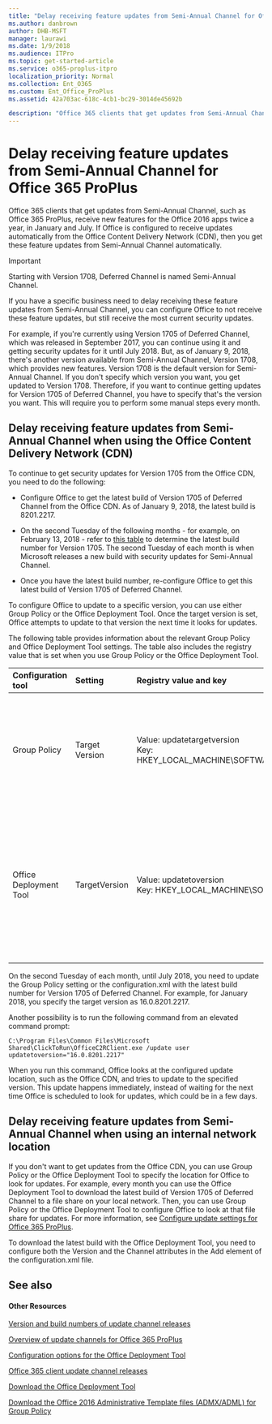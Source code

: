 ```yaml
---
title: "Delay receiving feature updates from Semi-Annual Channel for Office 365 ProPlus"
ms.author: danbrown
author: DHB-MSFT
manager: laurawi
ms.date: 1/9/2018
ms.audience: ITPro
ms.topic: get-started-article
ms.service: o365-proplus-itpro
localization_priority: Normal
ms.collection: Ent_O365
ms.custom: Ent_Office_ProPlus
ms.assetid: 42a703ac-618c-4cb1-bc29-3014de45692b

description: "Office 365 clients that get updates from Semi-Annual Channel, such as Office 365 ProPlus, receive new features for the Office 2016 apps a few times a year. If Office is configured to receive updates automatically from the Office Content Delivery Network (CDN), then you get these feature updates from Semi-Annual Channel automatically."
---
```


# Delay receiving feature updates from Semi-Annual Channel for Office 365 ProPlus

Office 365 clients that get updates from Semi-Annual Channel, such as Office 365 ProPlus, receive new features for the Office 2016 apps twice a year, in January and July. If Office is configured to receive updates automatically from the Office Content Delivery Network (CDN), then you get these feature updates from Semi-Annual Channel automatically.
  
> [!IMPORTANT]
> Starting with Version 1708, Deferred Channel is named Semi-Annual Channel. 
  
If you have a specific business need to delay receiving these feature updates from Semi-Annual Channel, you can configure Office to not receive these feature updates, but still receive the most current security updates.
  
For example, if you're currently using Version 1705 of Deferred Channel, which was released in September 2017, you can continue using it and getting security updates for it until July 2018. But, as of January 9, 2018, there's another version available from Semi-Annual Channel, Version 1708, which provides new features. Version 1708 is the default version for Semi-Annual Channel. If you don't specify which version you want, you get updated to Version 1708. Therefore, if you want to continue getting updates for Version 1705 of Deferred Channel, you have to specify that's the version you want. This will require you to perform some manual steps every month.
  
## Delay receiving feature updates from Semi-Annual Channel when using the Office Content Delivery Network (CDN)

To continue to get security updates for Version 1705 from the Office CDN, you need to do the following:
  
- Configure Office to get the latest build of Version 1705 of Deferred Channel from the Office CDN. As of January 9, 2018, the latest build is 8201.2217.
    
- On the second Tuesday of the following months - for example, on February 13, 2018 - refer to [this table](https://support.office.com/article/ae942449-1fca-4484-898b-a933ea23def7) to determine the latest build number for Version 1705. The second Tuesday of each month is when Microsoft releases a new build with security updates for Semi-Annual Channel.
    
- Once you have the latest build number, re-configure Office to get this latest build of Version 1705 of Deferred Channel.
    
To configure Office to update to a specific version, you can use either Group Policy or the Office Deployment Tool. Once the target version is set, Office attempts to update to that version the next time it looks for updates. 
  
The following table provides information about the relevant Group Policy and Office Deployment Tool settings. The table also includes the registry value that is set when you use Group Policy or the Office Deployment Tool. 
  
|**Configuration tool**|**Setting**|**Registry value and key**|**Additional information**|
|:-----|:-----|:-----|:-----|
|Group Policy  <br/> |Target Version  <br/> |Value: updatetargetversion  <br/> Key: HKEY_LOCAL_MACHINE\\SOFTWARE\\Policies\\Microsoft\\Office\\16.0\\Common\\OfficeUpdate  <br/> |You can find this policy setting under Computer Configuration\\Administrative Templates\\Microsoft Office 2016 (Machine)\\Updates.  <br/> <br/>If you use the Group Policy setting, its setting takes precedence over the setting configured by the Office Deployment Tool.  <br/> |
|Office Deployment Tool  <br/> |TargetVersion  <br/> |Value: updatetoversion  <br/> Key: HKEY_LOCAL_MACHINE\\SOFTWARE\\Microsoft\\Office\\ClickToRun\\Configuration  <br/> |You configure this attribute in the Updates element in the configuration.xml file. Your xml file should look something like the following example.  <br/> ```<Configuration>  <Updates Enabled="TRUE" TargetVersion="16.0.8201.2217" Channel="Deferred" /> </Configuration>```<br/>If you use the Office Deployment Tool, you need to re-run setup.exe, with your configuration.xml file, on each computer in order to update this setting.  <br/> |
   
On the second Tuesday of each month, until July 2018, you need to update the Group Policy setting or the configuration.xml with the latest build number for Version 1705 of Deferred Channel. For example, for January 2018, you specify the target version as 16.0.8201.2217.
  
Another possibility is to run the following command from an elevated command prompt:
  
```
C:\Program Files\Common Files\Microsoft Shared\ClickToRun\OfficeC2RClient.exe /update user updatetoversion="16.0.8201.2217"
```

When you run this command, Office looks at the configured update location, such as the Office CDN, and tries to update to the specified version. This update happens immediately, instead of waiting for the next time Office is scheduled to look for updates, which could be in a few days.
  
## Delay receiving feature updates from Semi-Annual Channel when using an internal network location

If you don't want to get updates from the Office CDN, you can use Group Policy or the Office Deployment Tool to specify the location for Office to look for updates. For example, every month you can use the Office Deployment Tool to download the latest build of Version 1705 of Deferred Channel to a file share on your local network. Then, you can use Group Policy or the Office Deployment Tool to configure Office to look at that file share for updates. For more information, see [Configure update settings for Office 365 ProPlus](configure-update-settings-for-office-365-proplus.md).
  
To download the latest build with the Office Deployment Tool, you need to configure both the Version and the Channel attributes in the Add element of the configuration.xml file.
  
## See also

#### Other Resources

[Version and build numbers of update channel releases](https://support.office.com/article/ae942449-1fca-4484-898b-a933ea23def7)
  
[Overview of update channels for Office 365 ProPlus](overview-of-update-channels-for-office-365-proplus.md)
  
[Configuration options for the Office Deployment Tool](configuration-options-for-the-office-2016-deployment-tool.md)
  
[Office 365 client update channel releases](https://technet.microsoft.com/office/mt465751)
  
[Download the Office Deployment Tool](http://go.microsoft.com/fwlink/p/?LinkID=626065)
  
[Download the Office 2016 Administrative Template files (ADMX/ADML) for Group Policy](https://www.microsoft.com/download/details.aspx?id=49030)

